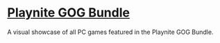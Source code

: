 # [Playnite GOG Bundle](https://playnitemuseum.github.io/PlayniteGOGBundle)

A visual showcase of all PC games featured in the Playnite GOG Bundle.

# [<img src="">](https://playnitemuseum.github.io/PlayniteGOGBundle)
